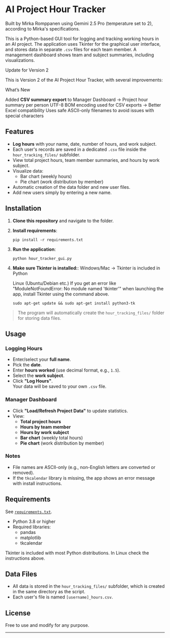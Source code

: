 # AI Project Hour Tracker

Built by Mirka Romppanen using Gemini 2.5 Pro (temperature set to 2), according to Mirka's specifications.

This is a Python-based GUI tool for logging and tracking working hours in an AI project. The application uses Tkinter for the graphical user interface, and stores data in separate `.csv` files for each team member. A management dashboard shows team and subject summaries, including visualizations.

Update for Version 2

This is Version 2 of the AI Project Hour Tracker, with several improvements:

What’s New

Added **CSV summary export** to Manager Dashboard -> Project hour summary per person
UTF-8 BOM encoding used for CSV exports → Better Excel compatibility
Uses safe ASCII-only filenames to avoid issues with special characters

## Features

- **Log hours** with your name, date, number of hours, and work subject.
- Each user's records are saved in a dedicated `.csv` file inside the `hour_tracking_files/` subfolder.
- View total project hours, team member summaries, and hours by work subject.
- Visualize data:  
  - Bar chart (weekly hours)  
  - Pie chart (work distribution by member)
- Automatic creation of the data folder and new user files.
- Add new users simply by entering a new name.

## Installation

1. **Clone this repository** and navigate to the folder.
2. **Install requirements**:
    ```
    pip install -r requirements.txt
    ```
3. **Run the application**:
    ```
    python hour_tracker_gui.py
    ```
4. **Make sure Tkinter is installed:**:
    Windows/Mac -> Tkinter is included in Python

    Linux (Ubuntu/Debian etc.)
    If you get an error like "ModuleNotFoundError: No module named 'tkinter'" when launching the app, install Tkinter using the command above.
    ```
    sudo apt-get update && sudo apt-get install python3-tk
    ```



> The program will automatically create the `hour_tracking_files/` folder for storing data files.

## Usage

### Logging Hours

- Enter/select your **full name**.
- Pick the **date**.
- Enter **hours worked** (use decimal format, e.g., `1.5`).
- Select the **work subject**.
- Click **"Log Hours"**.  
  Your data will be saved to your own `.csv` file.

### Manager Dashboard

- Click **"Load/Refresh Project Data"** to update statistics.
- View:
  - **Total project hours**
  - **Hours by team member**
  - **Hours by work subject**
  - **Bar chart** (weekly total hours)
  - **Pie chart** (work distribution by member)

### Notes

- File names are ASCII-only (e.g., non-English letters are converted or removed).
- If the `tkcalendar` library is missing, the app shows an error message with install instructions.

## Requirements

See [`requirements.txt`](./requirements.txt).

- Python 3.8 or higher
- Required libraries:
    - pandas
    - matplotlib
    - tkcalendar

Tkinter is included with most Python distributions. In Linux check the instructions above.

## Data Files

- All data is stored in the `hour_tracking_files/` subfolder, which is created in the same directory as the script.
- Each user's file is named `[username]_hours.csv`.

## License

Free to use and modify for any purpose.

---


